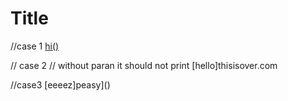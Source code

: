 # Title

//case 1
[hi()](thiswillbreak.com)


// case 2
// without paran it should not print
[hello]thisisover.com

//case3
[eeeez]peasy]()
